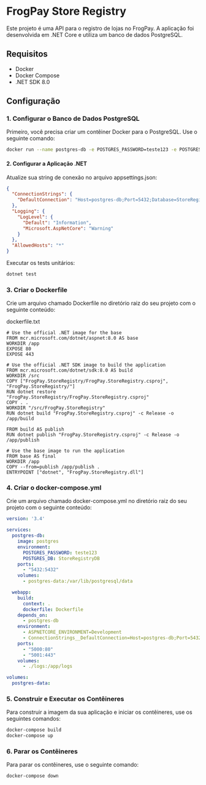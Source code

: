 # FrogPay Store Registry

Este projeto é uma API para o registro de lojas no FrogPay. A aplicação foi desenvolvida em .NET Core e utiliza um banco de dados PostgreSQL.

## Requisitos

- Docker
- Docker Compose
- .NET SDK 8.0

## Configuração

### 1. Configurar o Banco de Dados PostgreSQL

Primeiro, você precisa criar um contêiner Docker para o PostgreSQL. Use o seguinte comando:

```bash
docker run --name postgres-db -e POSTGRES_PASSWORD=teste123 -e POSTGRES_DB=StoreRegistryDB -p 5432:5432 -d postgres
```

#### 2. Configurar a Aplicação .NET

Atualize sua string de conexão no arquivo appsettings.json:

``` json
{
  "ConnectionStrings": {
    "DefaultConnection": "Host=postgres-db;Port=5432;Database=StoreRegistryDB;Username=postgres;Password=teste123"
  },
  "Logging": {
    "LogLevel": {
      "Default": "Information",
      "Microsoft.AspNetCore": "Warning"
    }
  },
  "AllowedHosts": "*"
}
```

Executar os tests unitários:
``` bash
dotnet test
```


### 3. Criar o Dockerfile
Crie um arquivo chamado Dockerfile no diretório raiz do seu projeto com o seguinte conteúdo:

dockerfile.txt
```
# Use the official .NET image for the base
FROM mcr.microsoft.com/dotnet/aspnet:8.0 AS base
WORKDIR /app
EXPOSE 80
EXPOSE 443

# Use the official .NET SDK image to build the application
FROM mcr.microsoft.com/dotnet/sdk:8.0 AS build
WORKDIR /src
COPY ["FrogPay.StoreRegistry/FrogPay.StoreRegistry.csproj", "FrogPay.StoreRegistry/"]
RUN dotnet restore "FrogPay.StoreRegistry/FrogPay.StoreRegistry.csproj"
COPY . .
WORKDIR "/src/FrogPay.StoreRegistry"
RUN dotnet build "FrogPay.StoreRegistry.csproj" -c Release -o /app/build

FROM build AS publish
RUN dotnet publish "FrogPay.StoreRegistry.csproj" -c Release -o /app/publish

# Use the base image to run the application
FROM base AS final
WORKDIR /app
COPY --from=publish /app/publish .
ENTRYPOINT ["dotnet", "FrogPay.StoreRegistry.dll"]
```
### 4. Criar o docker-compose.yml
Crie um arquivo chamado docker-compose.yml no diretório raiz do seu projeto com o seguinte conteúdo:

``` yaml
version: '3.4'

services:
  postgres-db:
    image: postgres
    environment:
      POSTGRES_PASSWORD: teste123
      POSTGRES_DB: StoreRegistryDB
    ports:
      - "5432:5432"
    volumes:
      - postgres-data:/var/lib/postgresql/data

  webapp:
    build:
      context: .
      dockerfile: Dockerfile
    depends_on:
      - postgres-db
    environment:
      - ASPNETCORE_ENVIRONMENT=Development
      - ConnectionStrings__DefaultConnection=Host=postgres-db;Port=5432;Database=StoreRegistryDB;Username=postgres;Password=teste123
    ports:
      - "5000:80"
      - "5001:443"
    volumes:
      - ./logs:/app/logs

volumes:
  postgres-data:
```

### 5. Construir e Executar os Contêineres
Para construir a imagem da sua aplicação e iniciar os contêineres, use os seguintes comandos:

``` bash
docker-compose build
docker-compose up
```

### 6. Parar os Contêineres
Para parar os contêineres, use o seguinte comando:

``` bash
docker-compose down
```
